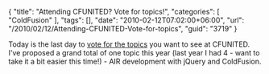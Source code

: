 {
	"title": "Attending CFUNITED? Vote for topics!",
	"categories": [
		"ColdFusion"
	],
	"tags": [],
	"date": "2010-02-12T07:02:00+06:00",
	"url": "/2010/02/12/Attending-CFUNITED-Vote-for-topics",
	"guid": "3719"
}

Today is the last day to <a href="http://callforspeakers.cfconf.org/?event=vote&eventId=188">vote for the topics</a> you want to see at CFUNITED. I've proposed a grand total of one topic this year (last year I had 4 - want to take it a bit easier this time!) - AIR development with jQuery and ColdFusion.